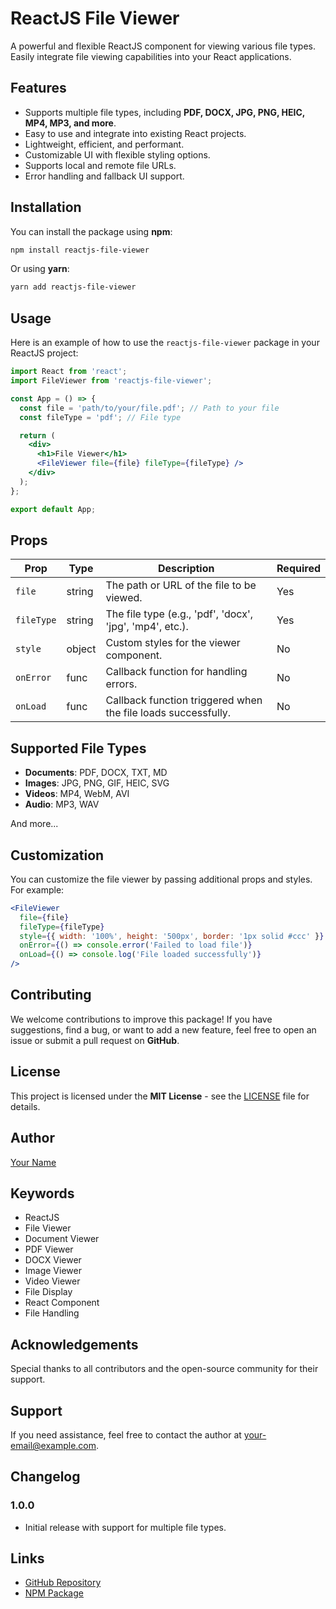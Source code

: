 # ReactJS File Viewer

A powerful and flexible ReactJS component for viewing various file types. Easily integrate file viewing capabilities into your React applications.

## Features

- Supports multiple file types, including **PDF, DOCX, JPG, PNG, HEIC, MP4, MP3, and more**.
- Easy to use and integrate into existing React projects.
- Lightweight, efficient, and performant.
- Customizable UI with flexible styling options.
- Supports local and remote file URLs.
- Error handling and fallback UI support.

## Installation

You can install the package using **npm**:

```sh
npm install reactjs-file-viewer
```

Or using **yarn**:

```sh
yarn add reactjs-file-viewer
```

## Usage

Here is an example of how to use the `reactjs-file-viewer` package in your ReactJS project:

```jsx
import React from 'react';
import FileViewer from 'reactjs-file-viewer';

const App = () => {
  const file = 'path/to/your/file.pdf'; // Path to your file
  const fileType = 'pdf'; // File type

  return (
    <div>
      <h1>File Viewer</h1>
      <FileViewer file={file} fileType={fileType} />
    </div>
  );
};

export default App;
```

## Props

| Prop      | Type   | Description                                                | Required |
|-----------|--------|------------------------------------------------------------|----------|
| `file`    | string | The path or URL of the file to be viewed.                  | Yes      |
| `fileType`| string | The file type (e.g., 'pdf', 'docx', 'jpg', 'mp4', etc.).   | Yes      |
| `style`   | object | Custom styles for the viewer component.                    | No       |
| `onError` | func   | Callback function for handling errors.                     | No       |
| `onLoad`  | func   | Callback function triggered when the file loads successfully. | No       |

## Supported File Types

- **Documents**: PDF, DOCX, TXT, MD
- **Images**: JPG, PNG, GIF, HEIC, SVG
- **Videos**: MP4, WebM, AVI
- **Audio**: MP3, WAV

And more...

## Customization

You can customize the file viewer by passing additional props and styles. For example:

```jsx
<FileViewer
  file={file}
  fileType={fileType}
  style={{ width: '100%', height: '500px', border: '1px solid #ccc' }}
  onError={() => console.error('Failed to load file')}
  onLoad={() => console.log('File loaded successfully')}
/>
```

## Contributing

We welcome contributions to improve this package! If you have suggestions, find a bug, or want to add a new feature, feel free to open an issue or submit a pull request on **GitHub**.

## License

This project is licensed under the **MIT License** - see the [LICENSE](LICENSE) file for details.

## Author

[Your Name](mailto:your-email@example.com)

## Keywords

- ReactJS
- File Viewer
- Document Viewer
- PDF Viewer
- DOCX Viewer
- Image Viewer
- Video Viewer
- File Display
- React Component
- File Handling

## Acknowledgements

Special thanks to all contributors and the open-source community for their support.

## Support

If you need assistance, feel free to contact the author at [your-email@example.com](mailto:your-email@example.com).

## Changelog

### 1.0.0

- Initial release with support for multiple file types.

## Links

- [GitHub Repository](https://github.com/AkshayKhandarkar/reactjs-file-viewer/tree/main)
- [NPM Package](https://www.npmjs.com/package/reactjs-file-viewer)
